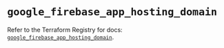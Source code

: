# `google_firebase_app_hosting_domain`

Refer to the Terraform Registry for docs: [`google_firebase_app_hosting_domain`](https://registry.terraform.io/providers/hashicorp/google-beta/6.44.0/docs/resources/google_firebase_app_hosting_domain).
